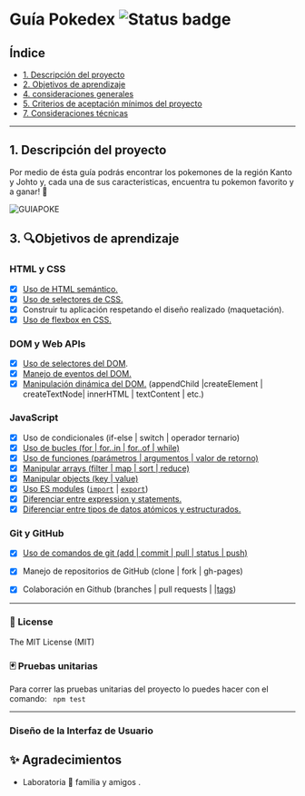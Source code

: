 
# Guía Pokedex ![Status badge](https://img.shields.io/badge/status-%20finished-yellow)

## Índice

* [1. Descripción del proyecto](#2-resumen-del-proyecto)
* [2. Objetivos de aprendizaje](#3-objetivos-de-aprendizaje)
* [4. consideraciones generales](#4-consideraciones-generales)
* [5. Criterios de aceptación mínimos del proyecto](#5-criterios-de-aceptación-mínimos-del-proyecto)
* [7. Consideraciones técnicas](#7-consideraciones-técnicas)

***

## 1. Descripción del proyecto 

Por medio de ésta guía  podrás encontrar los pokemones de la región Kanto y Johto y, cada una de sus caracteristicas, encuentra tu pokemon favorito y a ganar!  💪

![GUIAPOKE](http://g.recordit.co/3SMNPAxJfO.gif)

## 3. 🔍Objetivos de aprendizaje 

### HTML y CSS

* [x] [Uso de HTML semántico.](https://developer.mozilla.org/en-US/docs/Glossary/Semantics#Semantics_in_HTML)
* [x] [Uso de selectores de CSS.](https://css-tricks.com/almanac/selectors/)
* [x] Construir tu aplicación respetando el diseño realizado (maquetación).
* [x] [Uso de flexbox en CSS.](https://css-tricks.com/snippets/css/a-guide-to-flexbox/)

### DOM y Web APIs

* [x] [Uso de selectores del DOM](https://developer.mozilla.org/es/docs/Referencia_DOM_de_Gecko/Localizando_elementos_DOM_usando_selectores).
* [x] [Manejo de eventos del DOM.](https://www.w3schools.com/js/js_events.asp)
* [x] [Manipulación dinámica del DOM.](https://developer.mozilla.org/es/docs/Referencia_DOM_de_Gecko/Introducci%C3%B3n)
(appendChild |createElement | createTextNode| innerHTML | textContent | etc.)

### JavaScript


* [x] Uso de condicionales (if-else | switch | operador ternario)
* [x] [Uso de bucles (for | for..in | for..of | while)](https://developer.mozilla.org/es/docs/Web/JavaScript/Guide/Bucles_e_iteraci%C3%B3n)
* [x] [Uso de funciones (parámetros | argumentos | valor de retorno)](https://developer.mozilla.org/es/docs/Web/JavaScript/Referencia/Funciones)
* [x] [Manipular arrays (filter | map | sort | reduce)](https://code.tutsplus.com/es/tutorials/how-to-use-map-filter-reduce-in-javascript--cms-26209)
* [x] [Manipular objects (key | value)](https://developer.mozilla.org/es/docs/Web/JavaScript/Referencia/Objetos_globales/Object)
* [x] [Uso ES modules](https://developer.mozilla.org/es/docs/Web/JavaScript/Guide/M%C3%B3dulos) ([`import`](https://developer.mozilla.org/en-US/docs/Web/JavaScript/Reference/Statements/import)
| [`export`](https://developer.mozilla.org/en-US/docs/Web/JavaScript/Reference/Statements/export))
* [x] [Diferenciar entre expression y statements.](https://openclassrooms.com/en/courses/4309531-descubre-las-funciones-en-javascript/5108986-diferencia-entre-expresion-y-sentencia)
* [x] [Diferenciar entre tipos de datos atómicos y estructurados.](https://developer.mozilla.org/es/docs/Web/JavaScript/Data_structures)

### Git y GitHub

* [x] [Uso de comandos de git (add | commit | pull | status | push)](https://github.com/jlord/git-it-electron)
* [x] Manejo de repositorios de GitHub (clone | fork | gh-pages)
* [x] Colaboración en Github (branches | pull requests | |[tags](https://git-scm.com/book/en/v2/Git-Basics-Tagging))


***

### 🧾 License

The MIT License (MIT)


### 🃏 Pruebas unitarias
Para correr las pruebas unitarias del proyecto lo puedes hacer con el comando:
``` npm test```
***
### Diseño de la Interfaz de Usuario


## ✨ Agradecimientos
* Laboratoria 💛 familia y amigos  .

